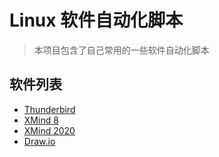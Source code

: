 # Linux 软件自动化脚本

> 本项目包含了自己常用的一些软件自动化脚本

## 软件列表

* [Thunderbird](./thunderbird/README.md)
* [XMind 8](./xmind/README.md)
* [XMind 2020](./xmind-2020/README.md)
* [Draw.io](./drawio/README.md)
